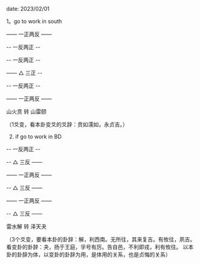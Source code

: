date: 2023/02/01  

1。go to work in south

——  一正两反    ——

--  一反两正    --

--  一反两正    --

——  △ 三正     --  

--   一反两正   --

——   一正两反   ——


山火贲  转     山雷颐   

（1爻变，看本卦变爻的爻辞：贲如濡如，永贞吉。）

2.  if go to work  in BD  

-- 一反两正  --

-- △ 三反   ——

——  一正两反 ——

-- △ 三反   ——

—— 一正两反  ——

-- △ 三反   ——


雷水解  转   泽天夬 

（3个爻变，要看本卦的卦辞：解，利西南。无所往，其来复吉。有攸往，夙吉。  看变卦的卦辞：夬，扬于王庭，孚号有厉。告自邑，不利即戎，利有攸往。 以本卦的卦辞为体，以变卦的卦辞为用，是体用的关系，也是贞悔的关系）
